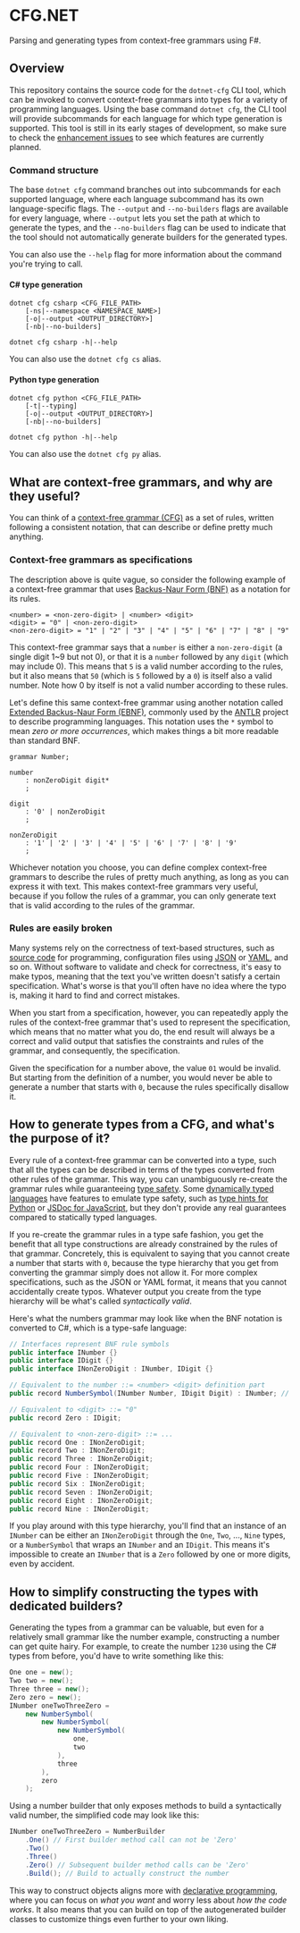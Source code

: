 # CFG.NET

Parsing and generating types from context-free grammars using F#.

## Overview

This repository contains the source code for the `dotnet-cfg` CLI tool, which can be invoked to convert context-free grammars into types for a variety of programming languages. Using the base command `dotnet cfg`, the CLI tool will provide subcommands for each language for which type generation is supported. This tool is still in its early stages of development, so make sure to check the [enhancement issues](https://github.com/JansthcirlU/CFG.NET/issues?q=is%3Aissue%20state%3Aopen%20label%3Aenhancement) to see which features are currently planned.

### Command structure

The base `dotnet cfg` command branches out into subcommands for each supported language, where each language subcommand has its own language-specific flags.
The `--output` and `--no-builders` flags are available for every language, where `--output` lets you set the path at which to generate the types, and the `--no-builders` flag can be used to indicate that the tool should not automatically generate builders for the generated types.

You can also use the `--help` flag for more information about the command you're trying to call.

#### C# type generation

```
dotnet cfg csharp <CFG_FILE_PATH> 
    [-ns|--namespace <NAMESPACE_NAME>]
    [-o|--output <OUTPUT_DIRECTORY>]
    [-nb|--no-builders]

dotnet cfg csharp -h|--help
```

You can also use the `dotnet cfg cs` alias.

#### Python type generation

```
dotnet cfg python <CFG_FILE_PATH>
    [-t|--typing]
    [-o|--output <OUTPUT_DIRECTORY>]
    [-nb|--no-builders]

dotnet cfg python -h|--help
```

You can also use the `dotnet cfg py` alias.

## What are context-free grammars, and why are they useful?

You can think of a [context-free grammar (CFG)](https://en.wikipedia.org/wiki/Context-free_grammar) as a set of rules, written following a consistent notation, that can describe or define pretty much anything.

### Context-free grammars as specifications

The description above is quite vague, so consider the following example of a context-free grammar that uses [Backus-Naur Form (BNF)](https://en.wikipedia.org/wiki/Backus%E2%80%93Naur_form) as a notation for its rules.

```
<number> = <non-zero-digit> | <number> <digit>
<digit> = "0" | <non-zero-digit>
<non-zero-digit> = "1" | "2" | "3" | "4" | "5" | "6" | "7" | "8" | "9"
```

This context-free grammar says that a `number` is either a `non-zero-digit` (a single digit 1~9 but not 0), or that it is a `number` followed by any `digit` (which may include 0). This means that `5` is a valid number according to the rules, but it also means that `50` (which is `5` followed by a `0`) is itself also a valid number. Note how 0 by itself is not a valid number according to these rules.

Let's define this same context-free grammar using another notation called [Extended Backus-Naur Form (EBNF)](https://en.wikipedia.org/wiki/Extended_Backus%E2%80%93Naur_form), commonly used by the [ANTLR](https://en.wikipedia.org/wiki/ANTLR) project to describe programming languages. This notation uses the `*` symbol to mean *zero or more occurrences*, which makes things a bit more readable than standard BNF.

```
grammar Number;

number
    : nonZeroDigit digit*
    ;

digit
    : '0' | nonZeroDigit
    ;

nonZeroDigit
    : '1' | '2' | '3' | '4' | '5' | '6' | '7' | '8' | '9'
    ;
```

Whichever notation you choose, you can define complex context-free grammars to describe the rules of pretty much anything, as long as you can express it with text. This makes context-free grammars very useful, because if you follow the rules of a grammar, you can only generate text that is valid according to the rules of the grammar.

### Rules are easily broken

Many systems rely on the correctness of text-based structures, such as [source code](https://en.wikipedia.org/wiki/Source_code) for programming, configuration files using [JSON](https://en.wikipedia.org/wiki/JSON) or [YAML](https://en.wikipedia.org/wiki/YAML), and so on. Without software to validate and check for correctness, it's easy to make typos, meaning that the text you've written doesn't satisfy a certain specification. What's worse is that you'll often have no idea where the typo is, making it hard to find and correct mistakes.

When you start from a specification, however, you can repeatedly apply the rules of the context-free grammar that's used to represent the specification, which means that no matter what you do, the end result will always be a correct and valid output that satisfies the constraints and rules of the grammar, and consequently, the specification.

Given the specification for a number above, the value `01` would be invalid. But starting from the definition of a number, you would never be able to generate a number that starts with `0`, because the rules specifically disallow it.

## How to generate types from a CFG, and what's the purpose of it?

Every rule of a context-free grammar can be converted into a type, such that all the types can be described in terms of the types converted from other rules of the grammar. This way, you can unambiguously re-create the grammar rules while guaranteeing [type safety](https://en.wikipedia.org/wiki/Type_safety). Some [dynamically typed languages](https://en.wikipedia.org/wiki/Dynamic_programming_language) have features to emulate type safety, such as [type hints for Python](https://docs.python.org/3/library/typing.html) or [JSDoc for JavaScript](https://jsdoc.app/), but they don't provide any real guarantees compared to statically typed languages.

If you re-create the grammar rules in a type safe fashion, you get the benefit that all type constructions are already constrained by the rules of that grammar. Concretely, this is equivalent to saying that you cannot create a number that starts with `0`, because the type hierarchy that you get from converting the grammar simply does not allow it. For more complex specifications, such as the JSON or YAML format, it means that you cannot accidentally create typos. Whatever output you create from the type hierarchy will be what's called *syntactically valid*.

Here's what the numbers grammar may look like when the BNF notation is converted to C#, which is a type-safe language:

```cs
// Interfaces represent BNF rule symbols
public interface INumber {}
public interface IDigit {}
public interface INonZeroDigit : INumber, IDigit {}

// Equivalent to the number ::= <number> <digit> definition part
public record NumberSymbol(INumber Number, IDigit Digit) : INumber; // The EBNF equivalent could be something like NumberSymbol(INonZeroDigit NonZeroDigit, List<IDigit> Digits)

// Equivalent to <digit> ::= "0"
public record Zero : IDigit;

// Equivalent to <non-zero-digit> ::= ...
public record One : INonZeroDigit;
public record Two : INonZeroDigit;
public record Three : INonZeroDigit;
public record Four : INonZeroDigit;
public record Five : INonZeroDigit;
public record Six : INonZeroDigit;
public record Seven : INonZeroDigit;
public record Eight : INonZeroDigit;
public record Nine : INonZeroDigit;
```

If you play around with this type hierarchy, you'll find that an instance of an `INumber` can be either an `INonZeroDigit` through the `One`, `Two`, ..., `Nine` types, or a `NumberSymbol` that wraps an `INumber` and an `IDigit`. This means it's impossible to create an `INumber` that is a `Zero` followed by one or more digits, even by accident.

## How to simplify constructing the types with dedicated builders?

Generating the types from a grammar can be valuable, but even for a relatively small grammar like the number example, constructing a number can get quite hairy. For example, to create the number `1230` using the C# types from before, you'd have to write something like this:

```cs
One one = new();
Two two = new();
Three three = new();
Zero zero = new();
INumber oneTwoThreeZero = 
    new NumberSymbol(
        new NumberSymbol(
            new NumberSymbol(
                one,
                two
            ),
            three
        ),
        zero
    );
```

Using a number builder that only exposes methods to build a syntactically valid number, the simplified code may look like this:

```cs
INumber oneTwoThreeZero = NumberBuilder
    .One() // First builder method call can not be 'Zero'
    .Two()
    .Three()
    .Zero() // Subsequent builder method calls can be 'Zero'
    .Build(); // Build to actually construct the number
```

This way to construct objects aligns more with [declarative programming](https://en.wikipedia.org/wiki/Declarative_programming), where you can focus on *what you want* and worry less about *how the code works*. It also means that you can build on top of the autogenerated builder classes to customize things even further to your own liking.
